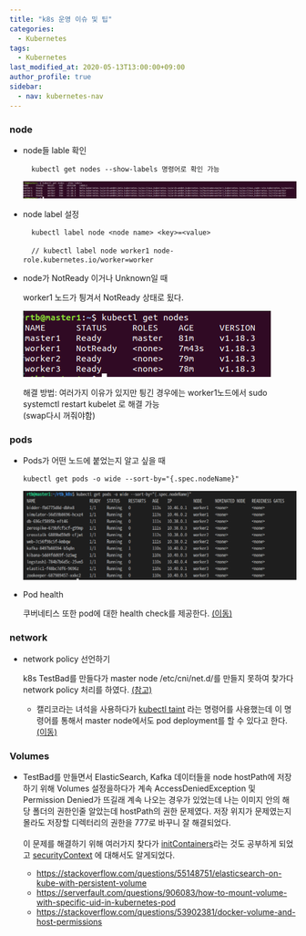 ```yaml
---
title: "k8s 운영 이슈 및 팁"
categories: 
  - Kubernetes
tags:
  - Kubernetes
last_modified_at: 2020-05-13T13:00:00+09:00
author_profile: true
sidebar:
  - nav: kubernetes-nav
---
```


### node
- node들 lable 확인
    
        kubectl get nodes --show-labels 명령어로 확인 가능

    ![lable](/assets/img/posts/kubernetes/kubetips/node/nodelables.png)

- node label 설정

        kubectl label node <node name> <key>=<value>

        // kubectl label node worker1 node-role.kubernetes.io/worker=worker


- node가 NotReady 이거나 Unknown일 때

    worker1 노드가 틩겨서 NotReady 상태로 됬다.

    ![NotReady](/assets/img/posts/kubernetes/kubetips/node/notready.png)

    해결 방법: 여러가지 이유가 있지만 틩긴 경우에는 worker1노드에서 sudo systemctl restart kubelet 로 해결 가능 <br/> (swap다시 꺼줘야함)

### pods

-   Pods가 어떤 노드에 붙었는지 알고 싶을 때

        kubectl get pods -o wide --sort-by="{.spec.nodeName}"

    ![podInNode](/assets/img/posts/kubernetes/kubetips/node/podsInNode.png)


-  Pod health
    
    쿠버네티스 또한 pod에 대한 health check를 제공한다. [(이동)](https://kubernetes.io/docs/tasks/configure-pod-container/configure-liveness-readiness-startup-probes/)

### network

- network policy 선언하기

    k8s TestBad를 만들다가 master node /etc/cni/net.d/를 만들지 못하여 찾가다 network policy 처리를 하였다. [(참고)](https://kubernetes.io/ko/docs/tasks/administer-cluster/network-policy-provider/calico-network-policy/)

    - 캘리코라는 녀석을 사용하다가 [kubectl taint](https://kubernetes.io/ko/docs/concepts/scheduling-eviction/taint-and-toleration/) 라는 명령어를 사용했는데 이 명령어를 통해서 master node에서도 pod deployment를 할 수 있다고 한다. [(이동)](https://17billion.github.io/kubernetes/2019/04/24/kubernetes_control_plane_working.html)


### Volumes
-  TestBad를 만들면서 ElasticSearch, Kafka 데이터들을 node hostPath에 저장하기 위해 Volumes 설정을하다가 계속 AccessDeniedException 및 Permission Denied가 뜨길래 계속 나오는 경우가 있었는데 나는 이미지 안의 해당 폴더의 권한인줄 알았는데 hostPath의 권한 문제였다. 저장 위지가 문제였는지 몰라도 저장할 디렉터리의 권한을 777로 바꾸니 잘 해결되었다.<br /><br />
이 문제를 해결하기 위해 여러가지 찾다가 [initContainers](https://kubernetes.io/ko/docs/concepts/workloads/pods/init-containers/)라는 것도 공부하게 되었고 [securityContext](https://kubernetes.io/docs/tasks/configure-pod-container/security-context/) 에 대해서도 알게되었다.

    - https://stackoverflow.com/questions/55148751/elasticsearch-on-kube-with-persistent-volume
    - https://serverfault.com/questions/906083/how-to-mount-volume-with-specific-uid-in-kubernetes-pod
    - https://stackoverflow.com/questions/53902381/docker-volume-and-host-permissions